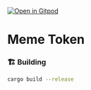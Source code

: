 [![Open in Gitpod](https://img.shields.io/badge/Open_in-Gitpod-white?logo=gitpod)](https://gitpod.io/new/#https://github.com/EugenWay/meme-drop/tree/main)

# Meme Token

### 🏗️ Building

```sh
cargo build --release
```